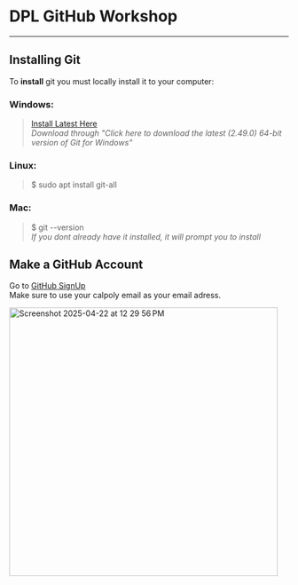 # DPL GitHub Workshop  

---

## Installing Git  

To **install** git you must locally install it to your computer:  

### Windows:  
> [Install Latest Here](https://git-scm.com/downloads/win)  
> *Download through "Click here to download the latest (2.49.0) 64-bit version of Git for Windows"*  

### Linux:  
> $ sudo apt install git-all

### Mac:  
> $ git --version  
> *If you dont already have it installed, it will prompt you to install*

## Make a GitHub Account  

Go to [GitHub SignUp](https://github.com/signup?ref_cta=Sign+up&ref_loc=header+logged+out&ref_page=%2F&source=header-home)  
Make sure to use your calpoly email as your email adress.  

<img width="484" alt="Screenshot 2025-04-22 at 12 29 56 PM" src="https://github.com/user-attachments/assets/9a1eaa1b-9ab3-4597-ae54-8ab550fc1e90" />


